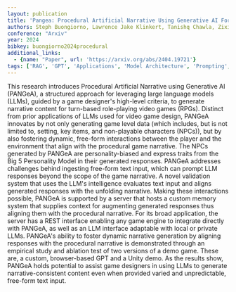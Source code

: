 ```yaml
---
layout: publication
title: 'Pangea: Procedural Artificial Narrative Using Generative AI For Turn-based Video Games'
authors: Steph Buongiorno, Lawrence Jake Klinkert, Tanishq Chawla, Zixin Zhuang, Corey Clark
conference: "Arxiv"
year: 2024
bibkey: buongiorno2024procedural
additional_links:
  - {name: "Paper", url: 'https://arxiv.org/abs/2404.19721'}
tags: ['RAG', 'GPT', 'Applications', 'Model Architecture', 'Prompting', 'Reinforcement Learning', 'Ethics and Bias']
---
```

This research introduces Procedural Artificial Narrative using Generative AI
(PANGeA), a structured approach for leveraging large language models (LLMs),
guided by a game designer's high-level criteria, to generate narrative content
for turn-based role-playing video games (RPGs). Distinct from prior
applications of LLMs used for video game design, PANGeA innovates by not only
generating game level data (which includes, but is not limited to, setting, key
items, and non-playable characters (NPCs)), but by also fostering dynamic,
free-form interactions between the player and the environment that align with
the procedural game narrative. The NPCs generated by PANGeA are
personality-biased and express traits from the Big 5 Personality Model in their
generated responses. PANGeA addresses challenges behind ingesting free-form
text input, which can prompt LLM responses beyond the scope of the game
narrative. A novel validation system that uses the LLM's intelligence evaluates
text input and aligns generated responses with the unfolding narrative. Making
these interactions possible, PANGeA is supported by a server that hosts a
custom memory system that supplies context for augmenting generated responses
thus aligning them with the procedural narrative. For its broad application,
the server has a REST interface enabling any game engine to integrate directly
with PANGeA, as well as an LLM interface adaptable with local or private LLMs.
PANGeA's ability to foster dynamic narrative generation by aligning responses
with the procedural narrative is demonstrated through an empirical study and
ablation test of two versions of a demo game. These are, a custom,
browser-based GPT and a Unity demo. As the results show, PANGeA holds potential
to assist game designers in using LLMs to generate narrative-consistent content
even when provided varied and unpredictable, free-form text input.
